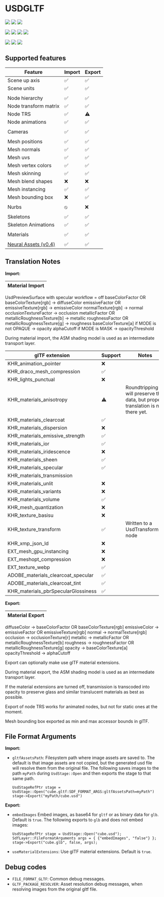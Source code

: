 # USDGLTF

[![](https://img.shields.io/endpoint?url=https://gist.githubusercontent.com/kwblackstone/264643f3d2acacc5369a0ba70854dfb6/raw/windows-2022-2405-GLTF.json)](https://github.com/adobe/USD-Fileformat-plugins/actions/workflows/ci.yml) [![](https://img.shields.io/endpoint?url=https://gist.githubusercontent.com/kwblackstone/264643f3d2acacc5369a0ba70854dfb6/raw/windows-2022-2311-GLTF.json)](https://github.com/adobe/USD-Fileformat-plugins/actions/workflows/ci.yml) [![](https://img.shields.io/endpoint?url=https://gist.githubusercontent.com/kwblackstone/264643f3d2acacc5369a0ba70854dfb6/raw/windows-2022-2308-GLTF.json)](https://github.com/adobe/USD-Fileformat-plugins/actions/workflows/ci.yml)

[![](https://img.shields.io/endpoint?url=https://gist.githubusercontent.com/kwblackstone/264643f3d2acacc5369a0ba70854dfb6/raw/macOS-14-2405-GLTF.json)](https://github.com/adobe/USD-Fileformat-plugins/actions/workflows/ci.yml) [![](https://img.shields.io/endpoint?url=https://gist.githubusercontent.com/kwblackstone/264643f3d2acacc5369a0ba70854dfb6/raw/macOS-13-2405-GLTF.json)](https://github.com/adobe/USD-Fileformat-plugins/actions/workflows/ci.yml) [![](https://img.shields.io/endpoint?url=https://gist.githubusercontent.com/kwblackstone/264643f3d2acacc5369a0ba70854dfb6/raw/macOS-13-2311-GLTF.json)](https://github.com/adobe/USD-Fileformat-plugins/actions/workflows/ci.yml) [![](https://img.shields.io/endpoint?url=https://gist.githubusercontent.com/kwblackstone/264643f3d2acacc5369a0ba70854dfb6/raw/macOS-13-2308-GLTF.json)](https://github.com/adobe/USD-Fileformat-plugins/actions/workflows/ci.yml)

[![](https://img.shields.io/endpoint?url=https://gist.githubusercontent.com/kwblackstone/264643f3d2acacc5369a0ba70854dfb6/raw/ubuntu-22.04-2405-GLTF.json)](https://github.com/adobe/USD-Fileformat-plugins/actions/workflows/ci.yml) [![](https://img.shields.io/endpoint?url=https://gist.githubusercontent.com/kwblackstone/264643f3d2acacc5369a0ba70854dfb6/raw/ubuntu-22.04-2311-GLTF.json)](https://github.com/adobe/USD-Fileformat-plugins/actions/workflows/ci.yml) [![](https://img.shields.io/endpoint?url=https://gist.githubusercontent.com/kwblackstone/264643f3d2acacc5369a0ba70854dfb6/raw/ubuntu-22.04-2308-GLTF.json)](https://github.com/adobe/USD-Fileformat-plugins/actions/workflows/ci.yml)

## Supported features

|Feature|Import|Export|
|--|--|--|
|Scene up axis            |✅|✅|
|Scene units              |✅|✅|
||||
|Node hierarchy           |✅|✅|
|Node transform matrix    |✅|✅|
|Node TRS                 |✅|⚠️|
|Node animations          |✅|✅|
||||
|Cameras                  |✅|✅|
||||
|Mesh positions           |✅|✅|
|Mesh normals             |✅|✅|
|Mesh uvs                 |✅|✅|
|Mesh vertex colors       |✅|✅|
|Mesh skinning            |✅|✅|
|Mesh blend shapes        |❌|❌|
|Mesh instancing          |✅|✅|
|Mesh bounding box        |❌|✅|
||||
|Nurbs                    |⦸|❌|
||||
|Skeletons                |✅|✅|
|Skeleton Animations      |✅|✅|
||||
|Materials                |✅|✅|
||||
|[Neural Assets (v0.4)](README_NGP.md) |✅|✅|



## Translation Notes

**Import:**

|Material Import|
|--|
UsdPreviewSurface with specular workflow = off
baseColorFactor OR baseColorTexture[rgb] → diffuseColor
emissiveFactor OR emissiveTexture[rgb] → emissiveColor
normalTexture[rgb] → normal
occlusionTextureFactor → occlusion
metallicFactor OR metallicRoughnessTexture[b] → metallic
roughnessFactor OR metallicRoughnessTexture[g] → roughness
baseColorTexture[a] if MODE is not OPAQUE → opacity
alphaCutoff if MODE is MASK → opacityThreshold

During material import, the ASM shading model is used as an intermediate transport layer.

|glTF extension|Support|Notes|
|--|--|--|
| KHR_animation_pointer |❌|
| KHR_draco_mesh_compression |✅|
| KHR_lights_punctual |❌|
| KHR_materials_anisotropy |⚠️|Roundtripping will preserve the data, but proper translation is not there yet.|
| KHR_materials_clearcoat |✅|
| KHR_materials_dispersion |❌|
| KHR_materials_emissive_strength |✅|
| KHR_materials_ior |✅|
| KHR_materials_iridescence |❌|
| KHR_materials_sheen |✅|
| KHR_materials_specular |✅|
| KHR_materials_transmission |
| KHR_materials_unlit |❌|
| KHR_materials_variants |❌|
| KHR_materials_volume |✅|
| KHR_mesh_quantization |❌|
| KHR_texture_basisu |❌|
| KHR_texture_transform |✅|Written to a UsdTransform2d node|
| KHR_xmp_json_ld |❌|
| EXT_mesh_gpu_instancing |❌|
| EXT_meshopt_compression |❌|
| EXT_texture_webp |✅|
| ADOBE_materials_clearcoat_specular |✅|
| ADOBE_materials_clearcoat_tint |✅|
| KHR_materials_pbrSpecularGlossiness |✅|



**Export:**

|Material Export|
|--|
diffuseColor → baseColorFactor OR baseColorTexture[rgb]
emissiveColor → emissiveFactor OR emissiveTexture[rgb]
normal → normalTexture[rgb]
occlusion → occlusionTexture[r]
metallic →  metallicFactor OR metallicRoughnessTexture[b]
roughness →  roughnessFactor OR metallicRoughnessTexture[g]
opacity → baseColorTexture[a]
opacityThreshold → alphaCutoff



Export can optionally make use glTF material extensions.

During material export, the ASM shading model is used as an intermediate transport layer.

If the material extensions are turned off, transmission is transcoded into opacity 
to preserve glass and similar translucent materials as best as possible.

Export of node TRS works for animated nodes, but not for static ones at the moment.

Mesh bounding box exported as min and max accessor bounds in glTF.

## File Format Arguments

**Import:**

* `gltfAssetsPath`: Filesystem path where image assets are saved to.
    The default is that image assets are not copied, but the generated usd file will resolve them from the original file.
    The following saves images to the path `myPath` during `UsdStage::Open` and then exports the stage to that same path.
    ```
    UsdStageRefPtr stage = UsdStage::Open("cube.gltf:SDF_FORMAT_ARGS:gltfAssetsPath=myPath")
    stage->Export("myPath/cube.usd")
    ```

**Export:**

* `embedImages` Embed images, as base64 for `gltf` or as binary data for `glb`. Default is `true`.
    The following exports to `glb` and does not embed images:
    ```
    UsdStageRefPtr stage = UsdStage::Open("cube.usd");
    SdfLayer::FileFormatArguments args = { {"embedImages", "false"} };
    stage->Export("cube.glb", false, args);
    ```
* `useMaterialExtensions`: Use glTF material extensions. Default is `true`.

## Debug codes
* `FILE_FORMAT_GLTF`: Common debug messages.
* `GLTF_PACKAGE_RESOLVER`: Asset resolution debug messages, when resolving images from the original
  gltf file.
